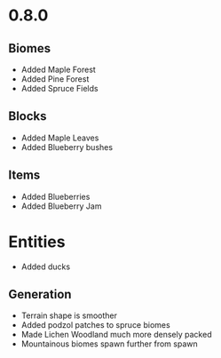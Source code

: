 # 0.8.0

## Biomes
* Added Maple Forest
* Added Pine Forest
* Added Spruce Fields

## Blocks
* Added Maple Leaves
* Added Blueberry bushes

## Items
* Added Blueberries
* Added Blueberry Jam

# Entities
* Added ducks

## Generation
* Terrain shape is smoother
* Added podzol patches to spruce biomes
* Made Lichen Woodland much more densely packed
* Mountainous biomes spawn further from spawn
